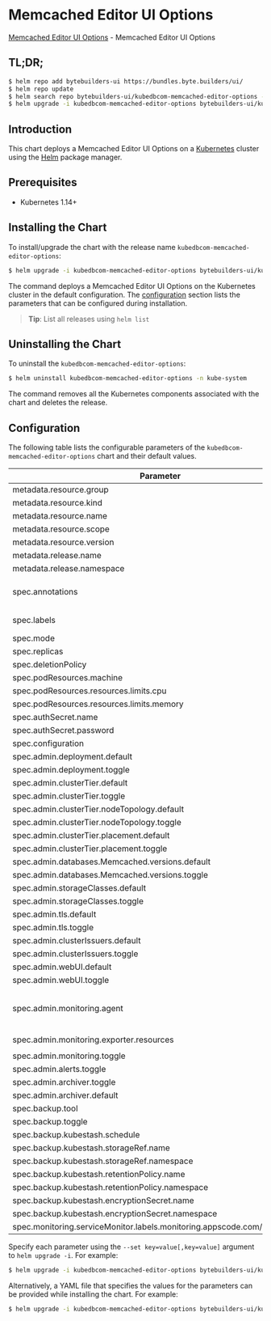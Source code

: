 # Memcached Editor UI Options

[Memcached Editor UI Options](https://byte.builders) - Memcached Editor UI Options

## TL;DR;

```bash
$ helm repo add bytebuilders-ui https://bundles.byte.builders/ui/
$ helm repo update
$ helm search repo bytebuilders-ui/kubedbcom-memcached-editor-options --version=v0.5.0
$ helm upgrade -i kubedbcom-memcached-editor-options bytebuilders-ui/kubedbcom-memcached-editor-options -n kube-system --create-namespace --version=v0.5.0
```

## Introduction

This chart deploys a Memcached Editor UI Options on a [Kubernetes](http://kubernetes.io) cluster using the [Helm](https://helm.sh) package manager.

## Prerequisites

- Kubernetes 1.14+

## Installing the Chart

To install/upgrade the chart with the release name `kubedbcom-memcached-editor-options`:

```bash
$ helm upgrade -i kubedbcom-memcached-editor-options bytebuilders-ui/kubedbcom-memcached-editor-options -n kube-system --create-namespace --version=v0.5.0
```

The command deploys a Memcached Editor UI Options on the Kubernetes cluster in the default configuration. The [configuration](#configuration) section lists the parameters that can be configured during installation.

> **Tip**: List all releases using `helm list`

## Uninstalling the Chart

To uninstall the `kubedbcom-memcached-editor-options`:

```bash
$ helm uninstall kubedbcom-memcached-editor-options -n kube-system
```

The command removes all the Kubernetes components associated with the chart and deletes the release.

## Configuration

The following table lists the configurable parameters of the `kubedbcom-memcached-editor-options` chart and their default values.

|                                Parameter                                 |                                             Description                                              |                          Default                          |
|--------------------------------------------------------------------------|------------------------------------------------------------------------------------------------------|-----------------------------------------------------------|
| metadata.resource.group                                                  |                                                                                                      | <code>kubedb.com</code>                                   |
| metadata.resource.kind                                                   |                                                                                                      | <code>Memcached</code>                                    |
| metadata.resource.name                                                   |                                                                                                      | <code>memcacheds</code>                                   |
| metadata.resource.scope                                                  |                                                                                                      | <code>Namespaced</code>                                   |
| metadata.resource.version                                                |                                                                                                      | <code>v1alpha2</code>                                     |
| metadata.release.name                                                    | Release name                                                                                         | <code>""</code>                                           |
| metadata.release.namespace                                               | Release namespace                                                                                    | <code>""</code>                                           |
| spec.annotations                                                         | Annotations to add to the database custom resource                                                   | <code>{}</code>                                           |
| spec.labels                                                              | Labels to add to all the template objects                                                            | <code>{}</code>                                           |
| spec.mode                                                                | Standalone, Replicaset                                                                               | <code>Replicaset</code>                                   |
| spec.replicas                                                            |                                                                                                      | <code>3</code>                                            |
| spec.deletionPolicy                                                      |                                                                                                      | <code>WipeOut</code>                                      |
| spec.podResources.machine                                                |                                                                                                      | <code>""</code>                                           |
| spec.podResources.resources.limits.cpu                                   |                                                                                                      | <code>500m</code>                                         |
| spec.podResources.resources.limits.memory                                |                                                                                                      | <code>1Gi</code>                                          |
| spec.authSecret.name                                                     |                                                                                                      | <code>""</code>                                           |
| spec.authSecret.password                                                 |                                                                                                      | <code>""</code>                                           |
| spec.configuration                                                       |                                                                                                      | <code>""</code>                                           |
| spec.admin.deployment.default                                            |                                                                                                      | <code>Dedicated</code>                                    |
| spec.admin.deployment.toggle                                             |                                                                                                      | <code>true</code>                                         |
| spec.admin.clusterTier.default                                           |                                                                                                      | <code>"GeneralPurpose"</code>                             |
| spec.admin.clusterTier.toggle                                            |                                                                                                      | <code>true</code>                                         |
| spec.admin.clusterTier.nodeTopology.default                              |                                                                                                      | <code>"standard-bsv2-family"</code>                       |
| spec.admin.clusterTier.nodeTopology.toggle                               |                                                                                                      | <code>true</code>                                         |
| spec.admin.clusterTier.placement.default                                 |                                                                                                      | <code>"default"</code>                                    |
| spec.admin.clusterTier.placement.toggle                                  |                                                                                                      | <code>true</code>                                         |
| spec.admin.databases.Memcached.versions.default                          |                                                                                                      | <code>"1.6.22"</code>                                     |
| spec.admin.databases.Memcached.versions.toggle                           |                                                                                                      | <code>true</code>                                         |
| spec.admin.storageClasses.default                                        |                                                                                                      | <code>"default"</code>                                    |
| spec.admin.storageClasses.toggle                                         |                                                                                                      | <code>true</code>                                         |
| spec.admin.tls.default                                                   |                                                                                                      | <code>false</code>                                        |
| spec.admin.tls.toggle                                                    |                                                                                                      | <code>false</code>                                        |
| spec.admin.clusterIssuers.default                                        |                                                                                                      | <code>"cluster-issuer"</code>                             |
| spec.admin.clusterIssuers.toggle                                         |                                                                                                      | <code>true</code>                                         |
| spec.admin.webUI.default                                                 |                                                                                                      | <code>false</code>                                        |
| spec.admin.webUI.toggle                                                  |                                                                                                      | <code>false</code>                                        |
| spec.admin.monitoring.agent                                              | Name of monitoring agent (one of "prometheus.io", "prometheus.io/operator", "prometheus.io/builtin") | <code>prometheus.io/operator</code>                       |
| spec.admin.monitoring.exporter.resources                                 |                                                                                                      | <code>{"requests":{"cpu":"100m","memory":"128Mi"}}</code> |
| spec.admin.monitoring.toggle                                             |                                                                                                      | <code>true</code>                                         |
| spec.admin.alerts.toggle                                                 |                                                                                                      | <code>false</code>                                        |
| spec.admin.archiver.toggle                                               |                                                                                                      | <code>false</code>                                        |
| spec.admin.archiver.default                                              |                                                                                                      | <code>false</code>                                        |
| spec.backup.tool                                                         |                                                                                                      | <code>""</code>                                           |
| spec.backup.toggle                                                       |                                                                                                      | <code>true</code>                                         |
| spec.backup.kubestash.schedule                                           |                                                                                                      | <code>"0 */2 * * *"</code>                                |
| spec.backup.kubestash.storageRef.name                                    |                                                                                                      | <code>default</code>                                      |
| spec.backup.kubestash.storageRef.namespace                               |                                                                                                      | <code>stash</code>                                        |
| spec.backup.kubestash.retentionPolicy.name                               |                                                                                                      | <code>"keep-1mo"</code>                                   |
| spec.backup.kubestash.retentionPolicy.namespace                          |                                                                                                      | <code>stash</code>                                        |
| spec.backup.kubestash.encryptionSecret.name                              |                                                                                                      | <code>default-encryption-secret</code>                    |
| spec.backup.kubestash.encryptionSecret.namespace                         |                                                                                                      | <code>stash</code>                                        |
| spec.monitoring.serviceMonitor.labels.monitoring.appscode.com/prometheus |                                                                                                      | <code>federated</code>                                    |


Specify each parameter using the `--set key=value[,key=value]` argument to `helm upgrade -i`. For example:

```bash
$ helm upgrade -i kubedbcom-memcached-editor-options bytebuilders-ui/kubedbcom-memcached-editor-options -n kube-system --create-namespace --version=v0.5.0 --set metadata.resource.group=kubedb.com
```

Alternatively, a YAML file that specifies the values for the parameters can be provided while
installing the chart. For example:

```bash
$ helm upgrade -i kubedbcom-memcached-editor-options bytebuilders-ui/kubedbcom-memcached-editor-options -n kube-system --create-namespace --version=v0.5.0 --values values.yaml
```
